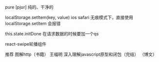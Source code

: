 pure   [pjʊr] 纯的、干净的

localStorage.setItem(key, value)
    ios safari 无痕模式下，直接使用 localStorage.setItem 会报错
            
this.state.initDone 
在请求数据的时候要加一个qs 



react-swipe轮播组件




推荐
图解http（书籍）
王福明 深入理解javascript原型和闭包（完结） （博文）